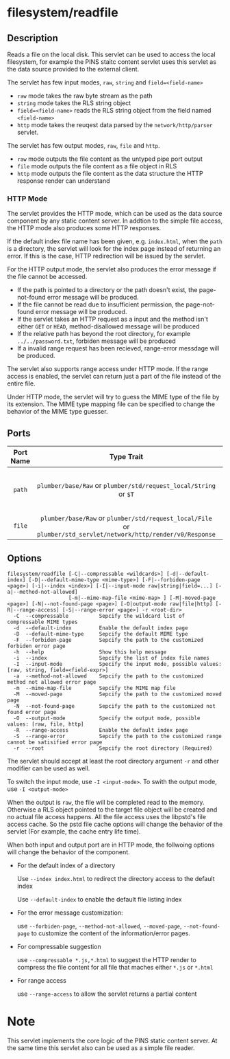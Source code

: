 # filesystem/readfile

## Description

Reads a file on the local disk. This servlet can be used to access the local filesystem, for example the PINS staitc content
servlet uses this servlet as the data source provided to the external client.

The servlet has few input modes, `raw`, `string` and `field=<field-name>`

* `raw` mode takes the raw byte stream as the path
* `string` mode takes the RLS string object
* `field=<field-name>` reads the RLS string object from the field named `<field-name>`
* `http` mode takes the reuqest data parsed by the `network/http/parser` servlet.

The servlet has few output modes, `raw`, `file` and `http`. 

* `raw` mode outputs the file content as the untyped pipe port output
* `file` mode outputs the file content as a file object in RLS
* `http` mode outputs the file content as the data structure the HTTP response render can understand

### HTTP Mode

The servlet provides the HTTP mode, which can be used as the data source component by any static content server.
In addtion to the simple file access, the HTTP mode also produces some HTTP responses.

If the default index file name has been given, e.g. `index.html`, when the `path` is a directory, the servlet will 
look for the index page instead of returning an error. 
If this is the case, HTTP redirection will be issued by the servlet.

For the HTTP output mode, the servlet also produces the error message if the file cannot be accessed.

* If the path is pointed to a directory or the path doesn't exist, the page-not-found error message will be produced.
* If the file cannot be read due to insufficient permission, the page-not-found error message will be produced.
* If the servlet takes an HTTP request as a input and the method isn't either `GET` or `HEAD`, method-disallowed message will be produced
* If the relative path has beyond the root directory, for example `../../password.txt`, forbiden message will be produced
* If a invalid range request has been recieved, range-error messdage will be produced.

The servlet also supports range access under HTTP mode. If the range access is enabled, the servlet can return just a part of the file instead of 
the entire file. 

Under HTTP mode, the servlet will try to guess the MIME type of the file by its extension. The MIME type mapping file can be specified to change the
behavior of the MIME type guesser.

## Ports

| Port Name | Type Trait                          | Direction | Decription |
|:---------:|:-----------------------------------:|:---------:|:----------:|
| `path`    | `plumber/base/Raw` or `plumber/std/request_local/String` or `$T` | Input |The path to the file the servlet should read. ||
| `file`    | `plumber/base/Raw` or `plumber/std/request_local/File` or `plumber/std_servlet/network/http/render/v0/Response` | Output | The file content. |

## Options

```
filesystem/readfile [-C|--compressable <wildcards>] [-d|--default-index] [-D|--default-mime-type <mime-type>] [-F|--forbiden-page <page>] [-i|--index <index>] [-I|--input-mode raw|string|field=...] [-a|--method-not-allowed]
                    [-m|--mime-map-file <mime-map> ] [-M|-moved-page <page>] [-N|--not-found-page <page>] [-O|output-mode raw|file|http] [-R|--range-access] [-S|--range-error <page>] -r <root-dir>
  -C  --compressable          Sepcify the wildcard list of compressable MIME types
  -d  --default-index         Enable the default index page
  -D  --default-mime-type     Sepcify the default MIME type
  -F  --forbiden-page         Sepcify the path to the customized forbiden error page
  -h  --help                  Show this help message
  -i  --index                 Sepcify the list of index file names
  -I  --input-mode            Specify the input mode, possible values: [raw, string, field=<field-expr>]
  -a  --method-not-allowed    Sepcify the path to the customized method not allowed error page
  -m  --mime-map-file         Sepcify the MIME map file
  -M  --moved-page            Sepcify the path to the customized moved page
  -N  --not-found-page        Sepcify the path to the customized not found error page
  -O  --output-mode           Specify the output mode, possible values: [raw, file, http]
  -R  --range-access          Enable the default index page
  -S  --range-error           Sepcify the path to the customized range cannot be satisified error page
  -r  --root                  Sepcify the root directory (Required)
```

The servlet should accept at least the root directory argument `-r` and other modifier can be used as well.

To switch the input mode, use `-I <input-mode>`. To swith the output mode, use `-I <output-mode>`

When the output is `raw`, the file will be completed read to the memory. Otherwise a RLS object pointed to the target file object will be created
and no actual file access happens. All the file access uses the libpstd's file access cache. So the pstd file cache options will change the behavior
of the servlet (For example, the cache entry life time).

When both input and output port are in HTTP mode, the follwoing options will change the behavior of the component.

* For the default index of a directory

	Use `--index index.html` to redirect the directory access to the default index

	Use `--default-index` to enable the default file listing index 

* For the error message customization: 
	
	use `--forbiden-page`, `--method-not-allowed`, `--moved-page`, `--not-found-page` to customize the content of the information/error pages.

* For compressable suggestion

	use `--compressable *.js,*.html` to suggest the HTTP render to compress the file content for all file that maches either `*.js` or `*.html`

* For range access

	use `--range-access` to allow the servlet returns a partial content

# Note 

This servlet implements the core logic of the PINS static content server. 
At the same time this servlet also can be used as a simple file reader.
